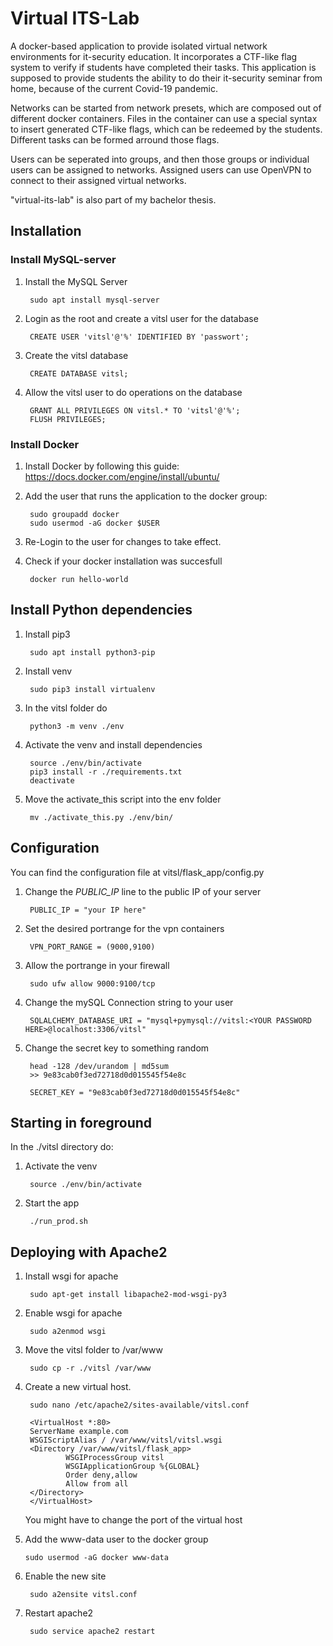 # Virtual ITS-Lab
A docker-based application to provide isolated virtual network environments for it-security education. 
It incorporates a CTF-like flag system to verify if students have completed their tasks.
This application is supposed to provide students the ability to do their it-security seminar from home, because of the current Covid-19 pandemic.

Networks can be started from network presets, which are composed out of different docker containers. 
Files in the container can use a special syntax to insert generated CTF-like flags, which can be redeemed
by the students. Different tasks can be formed arround those flags. 

Users can be seperated into groups, and then those groups or individual users can be assigned to networks. Assigned users can use OpenVPN to connect 
to their assigned virtual networks.

"virtual-its-lab" is also part of my bachelor thesis.

## Installation
### Install MySQL-server
1. Install the MySQL Server

        sudo apt install mysql-server 

2. Login as the root and create a vitsl user for the database

        CREATE USER 'vitsl'@'%' IDENTIFIED BY 'passwort';

3. Create the vitsl database

        CREATE DATABASE vitsl;

4. Allow the vitsl user to do operations on the database

        GRANT ALL PRIVILEGES ON vitsl.* TO 'vitsl'@'%';
        FLUSH PRIVILEGES;

### Install Docker

1. Install Docker by following this guide: https://docs.docker.com/engine/install/ubuntu/

2. Add the user that runs the application to the docker group:
        
        sudo groupadd docker
        sudo usermod -aG docker $USER

3. Re-Login to the user for changes to take effect.

4. Check if your docker installation was succesfull
        
        docker run hello-world

## Install Python dependencies

1. Install pip3

        sudo apt install python3-pip

2. Install venv

        sudo pip3 install virtualenv 

3. In the vitsl folder do

        python3 -m venv ./env

4. Activate the venv and install dependencies

        source ./env/bin/activate
        pip3 install -r ./requirements.txt
        deactivate

5. Move the activate_this script into the env folder

        mv ./activate_this.py ./env/bin/


## Configuration

You can find the configuration file at vitsl/flask_app/config.py

1. Change the *PUBLIC_IP* line to the public IP of your server

        PUBLIC_IP = "your IP here"

2. Set the desired portrange for the vpn containers

        VPN_PORT_RANGE = (9000,9100)

3. Allow the portrange in your firewall

        sudo ufw allow 9000:9100/tcp
4. Change the mySQL Connection string to your user

        SQLALCHEMY_DATABASE_URI = "mysql+pymysql://vitsl:<YOUR PASSWORD HERE>@localhost:3306/vitsl"

4. Change the secret key to something random

        head -128 /dev/urandom | md5sum
        >> 9e83cab0f3ed72718d0d015545f54e8c

        SECRET_KEY = "9e83cab0f3ed72718d0d015545f54e8c"

## Starting in foreground

In the ./vitsl directory do:

1. Activate the venv

        source ./env/bin/activate

2. Start the app

        ./run_prod.sh

## Deploying with Apache2

1. Install wsgi for apache

        sudo apt-get install libapache2-mod-wsgi-py3

2. Enable wsgi for apache

        sudo a2enmod wsgi 

3. Move the vitsl folder to /var/www

        sudo cp -r ./vitsl /var/www

4. Create a new virtual host. 

        sudo nano /etc/apache2/sites-available/vitsl.conf 

        <VirtualHost *:80>
        ServerName example.com
        WSGIScriptAlias / /var/www/vitsl/vitsl.wsgi
        <Directory /var/www/vitsl/flask_app>
                WSGIProcessGroup vitsl
                WSGIApplicationGroup %{GLOBAL}
                Order deny,allow
                Allow from all
        </Directory>
        </VirtualHost>

    You might have to change the port of the virtual host

5. Add the www-data user to the docker group

       sudo usermod -aG docker www-data 

6. Enable the new site

        sudo a2ensite vitsl.conf 

7. Restart apache2

        sudo service apache2 restart
